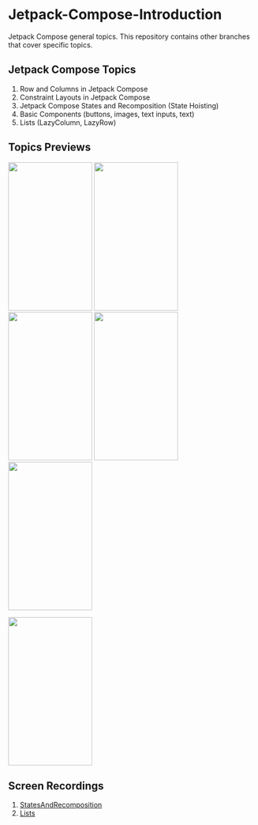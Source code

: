 # Jetpack-Compose-Introduction
Jetpack Compose general topics. This repository contains other branches that cover specific topics.

## Jetpack Compose Topics
1. Row and Columns in Jetpack Compose
2. Constraint Layouts in Jetpack Compose 
3. Jetpack Compose States and Recomposition (State Hoisting)
4. Basic Components (buttons, images, text inputs, text)
5. Lists (LazyColumn, LazyRow)

## Topics Previews
<p float="left">
  <img src="https://i.postimg.cc/3wM5FSs1/constraints.png" 
  width="170" 
  height="300"/>
  <img src="https://i.postimg.cc/QdKZ5GyV/row-columns.png" 
  width="170" 
  height="300"/>
  <img src="https://i.postimg.cc/HLpGNcL8/states-recomposition.png" 
  width="170" 
  height="300"/>
  <img src="https://i.postimg.cc/c4KdGLch/basic-components.png" 
  width="170" 
  height="300"/>
  <img src="https://i.postimg.cc/GpkFm2nT/lists.png" 
  width="170" 
  height="300"/>
</p>

<p float="left">
  <img src="https://i.postimg.cc/GpkFm2nT/lists.png" 
  width="170" 
  height="300"/>
</p>





## Screen Recordings
1. [StatesAndRecomposition](https://user-images.githubusercontent.com/61483018/132592830-d93fb0cb-5a8f-4a00-95dc-8629c94de183.mov)
2. [Lists](https://user-images.githubusercontent.com/61483018/132930186-8bdb6929-caea-4477-8f1f-df6876a9ff57.mp4)

























